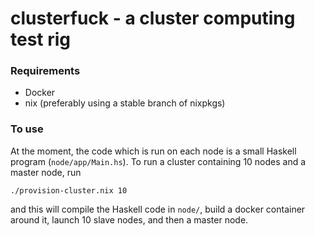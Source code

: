 clusterfuck - a cluster computing test rig
==========================================


### Requirements
* Docker
* nix (preferably using a stable branch of nixpkgs)

### To use
At the moment, the code which is run on each node is a small Haskell program (`node/app/Main.hs`). To run a cluster containing 10 nodes and a master node, run
```
./provision-cluster.nix 10
```
and this will compile the Haskell code in `node/`, build a docker container around it, launch 10 slave nodes, and then a master node.

